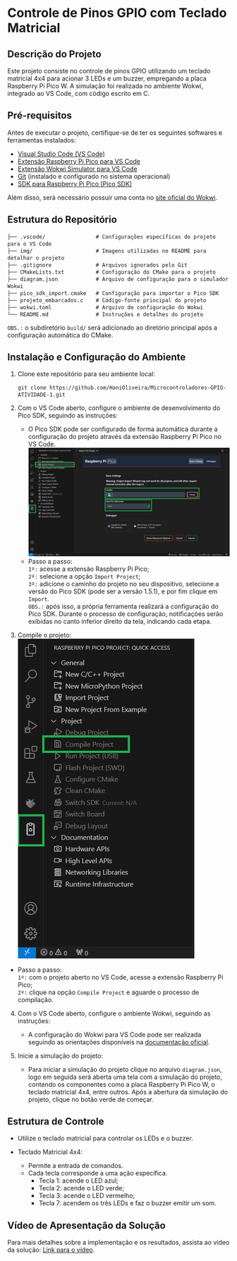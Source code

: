 # Controle de Pinos GPIO com Teclado Matricial  

## Descrição do Projeto  

Este projeto consiste no controle de pinos GPIO utilizando um teclado matricial 4x4 para acionar 3 LEDs e um buzzer, empregando a placa Raspberry Pi Pico W. A simulação foi realizada no ambiente Wokwi, integrado ao VS Code, com código escrito em C.  

## Pré-requisitos  

Antes de executar o projeto, certifique-se de ter os seguintes softwares e ferramentas instalados:  

- [Visual Studio Code (VS Code)](https://code.visualstudio.com/download)  
- [Extensão Raspberry Pi Pico para VS Code](https://marketplace.visualstudio.com/items?itemName=raspberry-pi.raspberry-pi-pico)  
- [Extensão Wokwi Simulator para VS Code](https://marketplace.visualstudio.com/items?itemName=Wokwi.wokwi-vscode)  
- [Git](https://git-scm.com/downloads) (instalado e configurado no sistema operacional)  
- [SDK para Raspberry Pi Pico (Pico SDK)](#instalação-e-configuração-do-ambiente)  

Além disso, será necessário possuir uma conta no [site oficial do Wokwi](https://wokwi.com/).  

## Estrutura do Repositório  

```
├── .vscode/                # Configurações específicas do projeto para o VS Code  
├── img/                    # Imagens utilizadas no README para detalhar o projeto  
├── .gitignore              # Arquivos ignorados pelo Git  
├── CMakeLists.txt          # Configuração do CMake para o projeto  
├── diagram.json            # Arquivo de configuração para o simulador Wokwi
├── pico_sdk_import.cmake   # Configuração para importar o Pico SDK
├── projeto_embarcados.c    # Código-fonte principal do projeto
├── wokwi.toml              # Arquivo de configuração do Wokwi
└── README.md               # Instruções e detalhes do projeto  
```
`OBS.:` o subdiretório `build/` será adicionado ao diretório principal após a configuração automática do CMake.  

## Instalação e Configuração do Ambiente
1. Clone este repositório para seu ambiente local:  
   ```
   git clone https://github.com/HaniOliveira/Microcontroladores-GPIO-ATIVIDADE-1.git  
   ```

2. Com o VS Code aberto, configure o ambiente de desenvolvimento do Pico SDK, seguindo as instruções:  
    - O Pico SDK pode ser configurado de forma automática durante a configuração do projeto através da extensão Raspberry Pi Pico no VS Code.  
    ![Configuração do Pico SDK](img/Config-Pico-SDK.png)  
    - Passo a passo:  
    `1º:` acesse a extensão Raspberry Pi Pico;  
     `2º:` selecione a opção `Import Project`;  
    `3º:` adicione o caminho do projeto no seu dispositivo, selecione a versão do Pico SDK (pode ser a versão 1.5.1), e por fim clique em `Import`.  
    `OBS.:` após isso, a própria ferramenta realizará a configuração do Pico SDK. Durante o processo de configuração, notificações serão exibidas no canto inferior direito da tela, indicando cada etapa.  

3. Compile o projeto:  
  ![Compilar projeto](img/Compile-Project.png)
  - Passo a passo:  
    `1º:` com o projeto aberto no VS Code, acesse a extensão Raspberry Pi Pico;  
    `2º:` clique na opção `Compile Project` e aguarde o processo de compilação.   

4. Com o VS Code aberto, configure o ambiente Wokwi, seguindo as instruções:
    - A configuração do Wokwi para VS Code pode ser realizada seguindo as orientações disponíveis na [documentação oficial](https://docs-wokwi-com.translate.goog/vscode/getting-started?_x_tr_sl=en&_x_tr_tl=pt&_x_tr_hl=pt&_x_tr_pto=tc&_x_tr_hist=true).

5. Inicie a simulação do projeto:  
    - Para iniciar a simulação do projeto clique no arquivo `diagram.json`, logo em seguida será aberta uma tela com a simulação do projeto, contendo os componentes como a placa Raspberry Pi Pico W, o teclado matricial 4x4, entre outros. Após a abertura da simulação do projeto, clique no botão verde de começar.  

## Estrutura de Controle  

- Utilize o teclado matricial para controlar os LEDs e o buzzer.  

- Teclado Matricial 4x4:  
  - Permite a entrada de comandos.  
  - Cada tecla corresponde a uma ação específica.  
    - Tecla 1: acende o LED azul;  
    - Tecla 2: acende o LED verde;  
    - Tecla 3: acende o LED vermelho;  
    - Tecla 7: acendem os três LEDs e faz o buzzer emitir um som.    

## Vídeo de Apresentação da Solução

Para mais detalhes sobre a implementação e os resultados, assista ao vídeo da solução: [Link para o vídeo](#).  